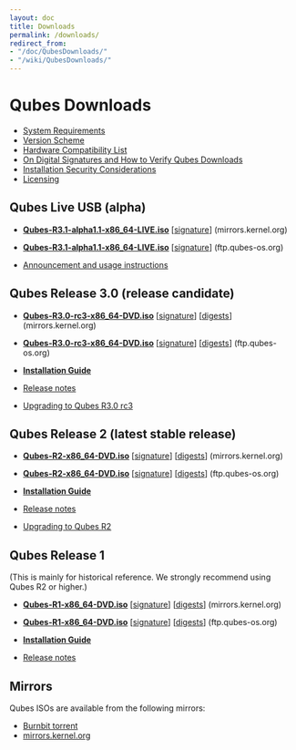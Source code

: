 ```yaml
---
layout: doc
title: Downloads
permalink: /downloads/
redirect_from:
- "/doc/QubesDownloads/"
- "/wiki/QubesDownloads/"
---
```


Qubes Downloads
===============

-   [System Requirements](/doc/SystemRequirements/)
-   [Version Scheme](/doc/VersionScheme/)
-   [Hardware Compatibility List](/hcl/)
-   [On Digital Signatures and How to Verify Qubes Downloads](/doc/VerifyingSignatures/)
-   [Installation Security Considerations](/doc/InstallSecurity/)
-   [Licensing](/doc/QubesLicensing/)

Qubes Live USB (alpha)
----------------------

-   [**Qubes-R3.1-alpha1.1-x86_64-LIVE.iso**](https://mirrors.kernel.org/qubes/iso/Qubes-R3.1-alpha1.1-x86_64-LIVE.iso)
      [[signature](https://mirrors.kernel.org/qubes/iso/Qubes-R3.1-alpha1.1-x86_64-LIVE.iso.asc)]
      (mirrors.kernel.org)
-   [**Qubes-R3.1-alpha1.1-x86_64-LIVE.iso**](https://ftp.qubes-os.org/iso/Qubes-R3.1-alpha1.1-x86_64-LIVE.iso)
      [[signature](https://ftp.qubes-os.org/iso/Qubes-R3.1-alpha1.1-x86_64-LIVE.iso.asc)]
      (ftp.qubes-os.org)

-   [Announcement and usage instructions](https://groups.google.com/d/msg/qubes-users/IQdCEpkooto/iyMh3LuzCAAJ)

Qubes Release 3.0 (release candidate)
-------------------------------------

-   [**Qubes-R3.0-rc3-x86_64-DVD.iso**](https://mirrors.kernel.org/qubes/iso/Qubes-R3.0-rc3-x86_64-DVD.iso)
      [[signature](https://mirrors.kernel.org/qubes/iso/Qubes-R3.0-rc3-x86_64-DVD.iso.asc)]
      [[digests](https://mirrors.kernel.org/qubes/iso/Qubes-R3.0-rc3-x86_64-DVD.iso.DIGESTS)]
      (mirrors.kernel.org)
-   [**Qubes-R3.0-rc3-x86_64-DVD.iso**](https://ftp.qubes-os.org/iso/Qubes-R3.0-rc3-x86_64-DVD.iso)
      [[signature](https://ftp.qubes-os.org/iso/Qubes-R3.0-rc3-x86_64-DVD.iso.asc)]
      [[digests](https://ftp.qubes-os.org/iso/Qubes-R3.0-rc3-x86_64-DVD.iso.DIGESTS)]
      (ftp.qubes-os.org)

-   [**Installation Guide**](/doc/InstallationGuide/)
-   [Release notes](/doc/releases/3.0/release-notes/)
-   [Upgrading to Qubes R3.0 rc3](/doc/releases/3.0/release-notes/#upgrading)

Qubes Release 2 (latest stable release)
---------------------------------------

-   [**Qubes-R2-x86_64-DVD.iso**](https://mirrors.kernel.org/qubes/iso/Qubes-R2-x86_64-DVD.iso)
      [[signature](https://mirrors.kernel.org/qubes/iso/Qubes-R2-x86_64-DVD.iso.asc)]
      [[digests](https://mirrors.kernel.org/qubes/iso/Qubes-R2-x86_64-DVD.iso.DIGESTS)]
      (mirrors.kernel.org)
-   [**Qubes-R2-x86_64-DVD.iso**](https://ftp.qubes-os.org/iso/Qubes-R2-x86_64-DVD.iso)
      [[signature](https://ftp.qubes-os.org/iso/Qubes-R2-x86_64-DVD.iso.asc)]
      [[digests](https://ftp.qubes-os.org/iso/Qubes-R2-x86_64-DVD.iso.DIGESTS)]
      (ftp.qubes-os.org)

-   [**Installation Guide**](/doc/InstallationGuide/)
-   [Release notes](/doc/releases/2.0/release-notes/)
-   [Upgrading to Qubes R2](/doc/releases/2.0/release-notes/#upgrading)

Qubes Release 1
---------------

(This is mainly for historical reference. We strongly recommend using Qubes R2 or higher.)

-   [**Qubes-R1-x86_64-DVD.iso**](https://mirrors.kernel.org/qubes/iso/Qubes-R1-x86_64-DVD.iso)
      [[signature](https://mirrors.kernel.org/qubes/iso/Qubes-R1-x86_64-DVD.iso.asc)]
      [[digests](https://mirrors.kernel.org/qubes/iso/Qubes-R1-x86_64-DVD.iso.DIGESTS)]
      (mirrors.kernel.org)
-   [**Qubes-R1-x86_64-DVD.iso**](https://ftp.qubes-os.org/iso/Qubes-R1-x86_64-DVD.iso)
      [[signature](https://ftp.qubes-os.org/iso/Qubes-R1-x86_64-DVD.iso.asc)]
      [[digests](https://ftp.qubes-os.org/iso/Qubes-R1-x86_64-DVD.iso.DIGESTS)]
      (ftp.qubes-os.org)

-   [**Installation Guide**](/doc/InstallationGuide/)
-   [Release notes](/doc/releases/1.0/release-notes/)

Mirrors
-------

Qubes ISOs are available from the following mirrors:

-   [Burnbit torrent](http://burnbit.com/search?q=qubes)
-   [mirrors.kernel.org](http://mirrors.kernel.org/qubes/iso/)
